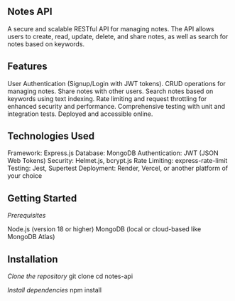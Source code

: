 ## Notes API

A secure and scalable RESTful API for managing notes. The API allows users to create, read, update, delete, and share notes, as well as search for notes based on keywords.

## Features

User Authentication (Signup/Login with JWT tokens).
CRUD operations for managing notes.
Share notes with other users.
Search notes based on keywords using text indexing.
Rate limiting and request throttling for enhanced security and performance.
Comprehensive testing with unit and integration tests.
Deployed and accessible online.

## Technologies Used

Framework: Express.js
Database: MongoDB
Authentication: JWT (JSON Web Tokens)
Security: Helmet.js, bcrypt.js
Rate Limiting: express-rate-limit
Testing: Jest, Supertest
Deployment: Render, Vercel, or another platform of your choice

## Getting Started

_Prerequisites_

Node.js (version 18 or higher)
MongoDB (local or cloud-based like MongoDB Atlas)

## Installation

_Clone the repository_
git clone <repository-url>
cd notes-api

_Install dependencies_
npm install
